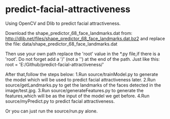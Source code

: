 # predict-facial-attractiveness
Using OpenCV and Dlib to predict facial attractiveness.

Download the shape_predictor_68_face_landmarks.dat from:
http://dlib.net/files/shape_predictor_68_face_landmarks.dat.bz2
and replace the file: data/shape_predictor_68_face_landmarks.dat

Then use your own path replace the 'root' value in the *.py file,if there is a 'root'.
Do not forget add a '/' (not a '\') at the end of the path.
Just like this:
root = 'E:/Github/predict-facial-attractiveness/'

After that,follow the steps below:
 1.Run source/trainModel.py to generate the model which will be used to predict facial attractiveness later.
 2.Run source/getLandmarks.py to get the landmarks of the faces detected in the image/test.jpg.
 3.Run source/generateFeatures.py to generate the features,which will be as the input of the model we get before.
 4.Run source/myPredict.py to predict facial attractiveness.

Or you can just run the source/run.py alone.

